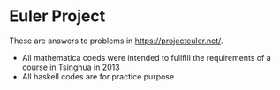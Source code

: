 # Euler Project

These are answers to problems in https://projecteuler.net/. 

- All mathematica coeds were intended to fullfill the requirements of a course in Tsinghua in 2013
- All haskell codes are for practice purpose
